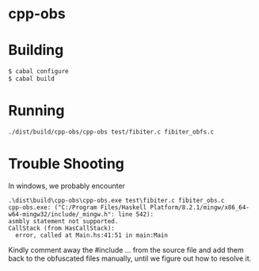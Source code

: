 # cpp-obs
# Building 
```bash
$ cabal configure
$ cabal build
```
# Running
```bash
./dist/build/cpp-obs/cpp-obs test/fibiter.c fibiter_obfs.c
```
# Trouble Shooting
In windows, we probably encounter 
```
.\dist\build\cpp-obs\cpp-obs.exe test\fibiter.c fibiter_obs.c
cpp-obs.exe: ("C:/Program Files/Haskell Platform/8.2.1/mingw/x86_64-w64-mingw32/include/_mingw.h": line 542):
asmbly statement not supported.
CallStack (from HasCallStack):
  error, called at Main.hs:41:51 in main:Main
```

Kindly comment away the #include ... from the source file and add them back to the obfuscated files manually, until we figure out how to resolve it.
